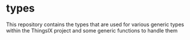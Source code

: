 # types

This repository contains the types that are used for various generic types within the ThingsIX project and some generic functions to handle them